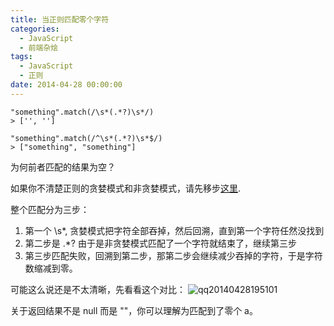 ```yaml
---
title: 当正则匹配零个字符
categories:
  - JavaScript
  - 前端杂烩
tags:
  - JavaScript
  - 正则
date: 2014-04-28 00:00:00
---
```



    "something".match(/\s*(.*?)\s*/)
    > ['', '']
    
    "something".match(/^\s*(.*?)\s*$/)
    > ["something", "something"]
    
为何前者匹配的结果为空？

如果你不清楚正则的贪婪模式和非贪婪模式，请先移步[这里](http://www.cnblogs.com/hustskyking/p/how-regular-expressions-work.html#p-2.2).

整个匹配分为三步：

1. 第一个 \s*, 贪婪模式把字符全部吞掉，然后回溯，直到第一个字符任然没找到
2. 第二步是 .*? 由于是非贪婪模式匹配了一个字符就结束了，继续第三步
3. 第三步匹配失败，回溯到第二步，那第二步会继续减少吞掉的字符，于是字符数缩减到零。

可能这么说还是不太清晰，先看看这个对比：
![qq20140428195101](https://cdn.jsdelivr.net/gh/barretlee/blog/blog/src/blogimgs/2014/04/28/7e6c1076-cecb-11e3-823e-640e1b53ca00.jpg)<!--<source src="//cloud.githubusercontent.com/assets/2698003/2816541/7e6c1076-cecb-11e3-823e-640e1b53ca00.jpg">-->

关于返回结果不是 null 而是 ""，你可以理解为匹配到了零个 a。
